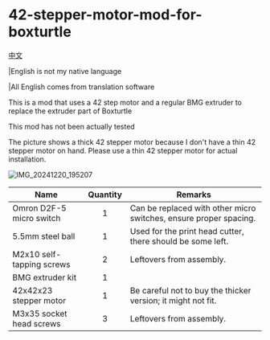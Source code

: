 # 42-stepper-motor-mod-for-boxturtle
[中文](README_zh.md)


|English is not my native language

|All English comes from translation software

This is a mod that uses a 42 step motor and a regular BMG extruder to replace the extruder part of Boxturtle

This mod has not been actually tested

The picture shows a thick 42 stepper motor because I don't have a thin 42 stepper motor on hand. Please use a thin 42 stepper motor for actual installation.

![IMG_20241220_195207](https://github.com/user-attachments/assets/358af745-fa1e-440f-9449-5ff83dbd3cfa)


| Name                    | Quantity | Remarks                                                                                  |
|-------------------------|:----------:|------------------------------------------------------------------------------------------|
| Omron D2F-5 micro switch | 1        | Can be replaced with other micro switches, ensure proper spacing.                        |
| 5.5mm steel ball        | 1        | Used for the print head cutter, there should be some left.                               |
| M2x10 self-tapping screws | 2       | Leftovers from assembly.                                                                 |
| BMG extruder kit        | 1        |                                                                                          |
| 42x42x23 stepper motor  | 1        | Be careful not to buy the thicker version; it might not fit.                             |
| M3x35 socket head screws | 3       | Leftovers from assembly.                                                                 |
